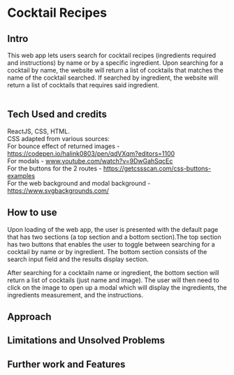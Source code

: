 # Cocktail Recipes

## Intro
This web app lets users search for cocktail recipes (ingredients required and instructions) by name or by a specific ingredient. Upon searching for a cocktail by name, the website will return a list of cocktails that matches the name of the cocktail searched. If searched by ingredient, the website will return a list of cocktails that requires said ingredient.</br></br>

## Tech Used and credits
ReactJS, CSS, HTML.</br>
CSS adapted from various sources:</br>
For bounce effect of returned images - https://codepen.io/halink0803/pen/qdVXqm?editors=1100</br>
For modals - www.youtube.com/watch?v=9DwGahSqcEc</br>
For the buttons for the 2 routes - https://getcssscan.com/css-buttons-examples</br>
For the web background and modal background - https://www.svgbackgrounds.com/

## How to use
Upon loading of the web app, the user is presented with the default page that has two sections (a top section and a bottom section).The top section has two buttons that enables the user to toggle between searching for a cocktail by name or by ingredient. The bottom section consists of the search input field and the results display section.</br>

After searching for a cocktailn name or ingredient, the bottom section will return a list of cocktails (just name and image). The user will then need to click on the image to open up a modal which will display the ingredients, the ingredients measurement, and the instructions.

## Approach


## Limitations and Unsolved Problems


## Further work and Features

